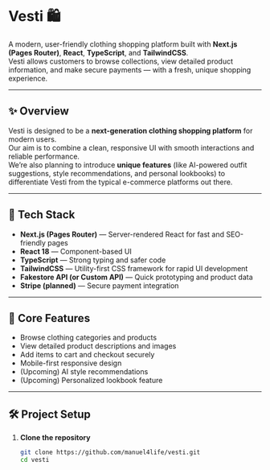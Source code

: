 # Vesti 🛍️

A modern, user-friendly clothing shopping platform built with **Next.js (Pages Router)**, **React**, **TypeScript**, and **TailwindCSS**.  
Vesti allows customers to browse collections, view detailed product information, and make secure payments — with a fresh, unique shopping experience.

---

## ✨ Overview

Vesti is designed to be a **next-generation clothing shopping platform** for modern users.  
Our aim is to combine a clean, responsive UI with smooth interactions and reliable performance.  
We’re also planning to introduce **unique features** (like AI-powered outfit suggestions, style recommendations, and personal lookbooks) to differentiate Vesti from the typical e-commerce platforms out there.

---

## 🚀 Tech Stack

- **Next.js (Pages Router)** — Server-rendered React for fast and SEO-friendly pages
- **React 18** — Component-based UI
- **TypeScript** — Strong typing and safer code
- **TailwindCSS** — Utility-first CSS framework for rapid UI development
- **Fakestore API (or Custom API)** — Quick prototyping and product data
- **Stripe (planned)** — Secure payment integration

---

## 🔑 Core Features

- Browse clothing categories and products
- View detailed product descriptions and images
- Add items to cart and checkout securely
- Mobile-first responsive design
- (Upcoming) AI style recommendations
- (Upcoming) Personalized lookbook feature

---

## 🛠️ Project Setup

1. **Clone the repository**

   ```bash
   git clone https://github.com/manuel4life/vesti.git
   cd vesti
   ```
